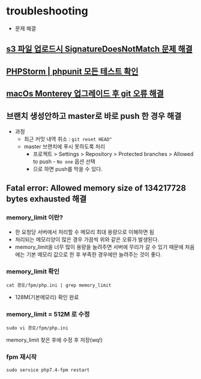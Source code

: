 # troubleshooting
- 문제 해결

## [s3 파일 업로드시 SignatureDoesNotMatch 문제 해결](https://velog.io/@bona/troubleshooting-asw-SignatureDoesNotMatch)

## [PHPStorm | phpunit 모든 테스트 확인](https://velog.io/@bona/PHPStorm-phpunit-%EB%AA%A8%EB%93%A0-%ED%85%8C%EC%8A%A4%ED%8A%B8-%ED%99%95%EC%9D%B8)

## [macOs Monterey 업그레이드 후 git 오류 해결](https://velog.io/@bona/macOs-Monterey-%EC%97%85%EA%B7%B8%EB%A0%88%EC%9D%B4%EB%93%9C-%ED%9B%84-git-%EC%98%A4%EB%A5%98-%ED%95%B4%EA%B2%B0)

## 브랜치 생성안하고 master로 바로 push 한 경우 해결
- 과정
  - 최근 커밋 내역 취소 : `git reset HEAD^`
  - master 브랜치에 푸시 못하도록 처리 
    - 프로젝트 > Settings > Repository > Protected branches > Allowed to push - `No one` 옵션 선택
    - 으로 하면 push를 막을 수 있다. 

## Fatal error: Allowed memory size of 134217728 bytes exhausted 해결
### memory_limit 이란?
- 한 요청당 서버에서 처리할 수 메모리 최대 용량으로 이해하면 됨 
- 처리되는 메모리양이 많은 경우 가끔씩 위와 같은 오류가 발생된다. 
- memory_limit을 너무 많이 용량을 늘려주면 서버에 무리가 갈 수 있기 때문에 처음에는 기본 메모리 값으로 한 후 부족한 경우에만 늘려주는 것이 좋다.
### memory_limit 확인
```
cat 경로/fpm/php.ini | grep memory_limit
``` 
- 128M(기본메모리) 확인 완료
### memory_limit = 512M 로 수정
```
sudo vi 경로/fpm/php.ini
``` 
memory_limit 찾은 후에 수정 후 저장(wq!)
### fpm 재시작
```
sudo service php7.4-fpm restart
```
